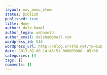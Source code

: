 ```yaml
---
layout: nav_menu_item
status: publish
published: true
title: Home
author: dale.hamel
author_login: umhameld
author_email: daleha@gmail.com
wordpress_id: 518
wordpress_url: http://blog.srvthe.net/?p=518
date: 2013-02-08 14:46:51.000000000 -05:00
categories: []
tags: []
comments: []
---
```


